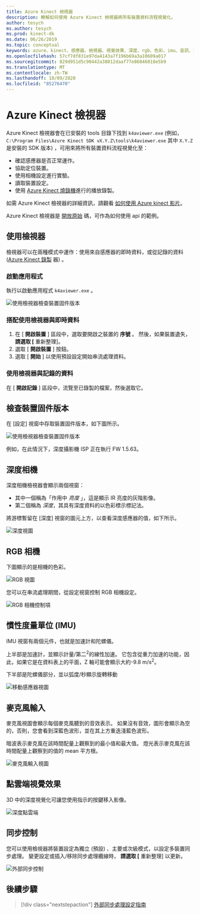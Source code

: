 ```yaml
---
title: Azure Kinect 檢視器
description: 瞭解如何使用 Azure Kinect 檢視器將所有裝置資料流程視覺化。
author: tesych
ms.author: tesych
ms.prod: kinect-dk
ms.date: 06/26/2019
ms.topic: conceptual
keywords: azure、kinect、感應器、檢視器、視覺效果、深度、rgb、色彩、imu、音訊、麥克風、點雲端
ms.openlocfilehash: 57cf7df831e97da4143a7f196b69a3a10609a017
ms.sourcegitcommit: 829d951d5c90442a38012daaf77e86046018e5b9
ms.translationtype: MT
ms.contentlocale: zh-TW
ms.lasthandoff: 10/09/2020
ms.locfileid: "85276470"
---
```

# <a name="azure-kinect-viewer"></a>Azure Kinect 檢視器

Azure Kinect 檢視器會在已安裝的 tools 目錄下找到 `k4aviewer.exe` (例如， `C:\Program Files\Azure Kinect SDK vX.Y.Z\tools\k4aviewer.exe` 其中 `X.Y.Z` 是安裝的 SDK 版本) ，可用來將所有裝置資料流程視覺化至：

* 確認感應器是否正常運作。
* 協助定位裝置。
* 使用相機設定進行實驗。
* 讀取裝置設定。
* 使用 [Azure Kinect 燒錄機](azure-kinect-recorder.md)進行的播放錄製。

如需 Azure Kinect 檢視器的詳細資訊，請觀看 [如何使用 Azure kinect 影片](https://www.microsoft.com/videoplayer/embed/RE3hNwG)。

Azure Kinect 檢視器是 [開放原始](https://github.com/microsoft/Azure-Kinect-Sensor-SDK/tree/develop/tools/k4aviewer) 碼，可作為如何使用 api 的範例。

## <a name="use-viewer"></a>使用檢視器

檢視器可以在兩種模式中運作：使用來自感應器的即時資料，或從記錄的資料 ([Azure Kinect 錄製](azure-kinect-recorder.md) 器) 。

### <a name="start-application"></a>啟動應用程式

執行以啟動應用程式 `k4aviewer.exe` 。

![使用檢視器檢查裝置固件版本](./media/how-to-guides/open-viewer.png)

### <a name="use-the-viewer-with-live-data"></a>搭配使用檢視器與即時資料

1. 在 [ **開啟裝置** ] 區段中，選取要開啟之裝置的 **序號** 。 然後，如果裝置遺失， **請選取 [** 重新整理]。
2. 選取 [ **開啟裝置** ] 按鈕。
3. 選取 [ **開始** ] 以使用預設設定開始串流處理資料。

### <a name="use-the-viewer-with-recorded-data"></a>使用檢視器與記錄的資料

在 [ **開啟記錄** ] 區段中，流覽至已錄製的檔案，然後選取它。

## <a name="check-device-firmware-version"></a>檢查裝置固件版本

在 [設定] 視窗中存取裝置固件版本，如下圖所示。

![使用檢視器檢查裝置固件版本](./media/how-to-guides/check-firmware-update.png)

例如，在此情況下，深度攝影機 ISP 正在執行 FW 1.5.63。

## <a name="depth-camera"></a>深度相機

深度相機檢視器會顯示兩個視窗：

* 其中一個稱為「作用中 *亮度* 」，這是顯示 IR 亮度的灰階影像。
* 第二個稱為 *深度*，其具有深度資料的以色彩標示標記法。

將游標暫留在 [深度] 視窗的圖元上方，以查看深度感應器的值，如下所示。

![深度視圖](./media/how-to-guides/depth-camera.png)

## <a name="rgb-camera"></a>RGB 相機

下圖顯示的是相機的色彩。

![RGB 視圖](./media/how-to-guides/viewer-rgb-camera.png)

您可以在串流處理期間，從設定視窗控制 RGB 相機設定。

![RGB 相機控制項](./media/how-to-guides/rgb-camera-settings.png)

## <a name="inertial-measurement-unit-imu"></a>慣性度量單位 (IMU) 

IMU 視窗有兩個元件，也就是加速計和陀螺儀。

上半部是加速計，並顯示計量/第二<sup>2</sup>的線性加速。  它包含從重力加速的功能，因此，如果它是在資料表上的平面，Z 軸可能會顯示大約-9.8 m/s<sup>2</sup>。

下半部是陀螺儀部分，並以弧度/秒顯示旋轉移動

![移動感應器視圖](./media/how-to-guides/viewer-mu-settings.png)

## <a name="microphone-input"></a>麥克風輸入

麥克風視圖會顯示每個麥克風聽到的音效表示。 如果沒有音效，圖形會顯示為空的，否則，您會看到深藍色波形，並在其上方重迭淺藍色波形。

暗波表示麥克風在該時間配量上觀察到的最小值和最大值。 燈光表示麥克風在該時間配量上觀察到的值的 mean 平方根。

![麥克風輸入視圖](./media/how-to-guides/microphone-data.png)

## <a name="point-cloud-visualization"></a>點雲端視覺效果

3D 中的深度視覺化可讓您使用指示的按鍵移入影像。

![深度點雲端](./media/how-to-guides/depth-point-cloud.png)

## <a name="synchronization-control"></a>同步控制

您可以使用檢視器將裝置設定為獨立 (預設) 、主要或次級模式，以設定多裝置同步處理。
變更設定或插入/移除同步處理纜線時， **請選取 [** 重新整理] 以更新。

![外部同步控制](./media/how-to-guides/sync-control.png)

## <a name="next-steps"></a>後續步驟

> [!div class="nextstepaction"]
>[外部同步處理設定指南](https://support.microsoft.com/help/4494429/sync-multiple-azure-kinect-dk-devices)
